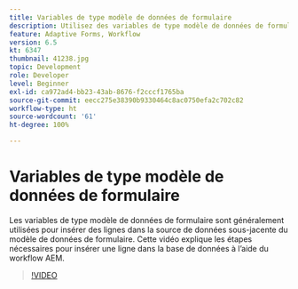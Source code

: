 ```yaml
---
title: Variables de type modèle de données de formulaire
description: Utilisez des variables de type modèle de données de formulaire dans un workflow AEM.
feature: Adaptive Forms, Workflow
version: 6.5
kt: 6347
thumbnail: 41238.jpg
topic: Development
role: Developer
level: Beginner
exl-id: ca972ad4-bb23-43ab-8676-f2cccf1765ba
source-git-commit: eecc275e38390b9330464c8ac0750efa2c702c82
workflow-type: ht
source-wordcount: '61'
ht-degree: 100%

---
```


# Variables de type modèle de données de formulaire

Les variables de type modèle de données de formulaire sont généralement utilisées pour insérer des lignes dans la source de données sous-jacente du modèle de données de formulaire. Cette vidéo explique les étapes nécessaires pour insérer une ligne dans la base de données à l’aide du workflow AEM.



>[!VIDEO](https://video.tv.adobe.com/v/41238?quality=12&learn=on)
